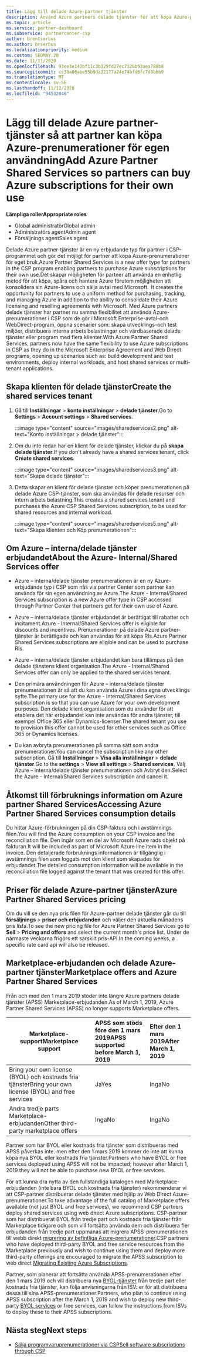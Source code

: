 ```yaml
---
title: Lägg till delade Azure-partner tjänster
description: Använd Azure partners delade tjänster för att köpa Azure-prenumerationer för eget bruk och för att få en enhetlig metod för att köpa, spåra och hantera Azure.
ms.topic: article
ms.service: partner-dashboard
ms.subservice: partnercenter-csp
author: brentserbus
ms.author: brserbus
ms.localizationpriority: medium
ms.custom: SEOMAY.20
ms.date: 11/11/2020
ms.openlocfilehash: 93ee3e142bf11c3b329fd27ec7320b93aea780b8
ms.sourcegitcommit: cc30a06abe55b9da32177a24e74bfd6fc7d8bbb9
ms.translationtype: MT
ms.contentlocale: sv-SE
ms.lasthandoff: 11/12/2020
ms.locfileid: "94532046"
---
```

# <a name="add-azure-partner-shared-services-so-partners-can-buy-azure-subscriptions-for-their-own-use"></a><span data-ttu-id="e564a-103">Lägg till delade Azure partner-tjänster så att partner kan köpa Azure-prenumerationer för egen användning</span><span class="sxs-lookup"><span data-stu-id="e564a-103">Add Azure Partner Shared Services so partners can buy Azure subscriptions for their own use</span></span>

 
<span data-ttu-id="e564a-104">**Lämpliga roller**</span><span class="sxs-lookup"><span data-stu-id="e564a-104">**Appropriate roles**</span></span>

- <span data-ttu-id="e564a-105">Global administratör</span><span class="sxs-lookup"><span data-stu-id="e564a-105">Global admin</span></span>
- <span data-ttu-id="e564a-106">Administratörs agent</span><span class="sxs-lookup"><span data-stu-id="e564a-106">Admin agent</span></span>
- <span data-ttu-id="e564a-107">Försäljnings agent</span><span class="sxs-lookup"><span data-stu-id="e564a-107">Sales agent</span></span>

<span data-ttu-id="e564a-108">Delade Azure partner-tjänster är en ny erbjudande typ för partner i CSP-programmet och gör det möjligt för partner att köpa Azure-prenumerationer för eget bruk.</span><span class="sxs-lookup"><span data-stu-id="e564a-108">Azure Partner Shared Services is a new offer type for partners in the CSP program enabling partners to purchase Azure subscriptions for their own use.</span></span><span data-ttu-id="e564a-109">Det skapar möjligheten för partner att använda en enhetlig metod för att köpa, spåra och hantera Azure förutom möjligheten att konsolidera sin Azure-licens och sälja avtal med Microsoft.</span><span class="sxs-lookup"><span data-stu-id="e564a-109">  It creates the opportunity for partners to use a uniform method for purchasing, tracking, and managing Azure in addition to the ability to consolidate their Azure licensing and reselling agreements with Microsoft.</span></span> <span data-ttu-id="e564a-110">Med Azure partners delade tjänster har partner nu samma flexibilitet att använda Azure-prenumerationer i CSP som de gör i Microsoft Enterprise-avtal-och WebDirect-program, öppna scenarier som: skapa utvecklings-och test miljöer, distribuera interna arbets belastningar och värdbaserade delade tjänster eller program med flera klienter.</span><span class="sxs-lookup"><span data-stu-id="e564a-110">With Azure Partner Shared Services, partners now have the same flexibility to use Azure subscriptions in CSP as they do in the Microsoft Enterprise Agreement and Web Direct programs, opening up scenarios such as:  build development and test environments, deploy internal workloads, and host shared services or multi-tenant applications.</span></span>  

## <a name="create-the-shared-services-tenant"></a><span data-ttu-id="e564a-111">Skapa klienten för delade tjänster</span><span class="sxs-lookup"><span data-stu-id="e564a-111">Create the shared services tenant</span></span>

1. <span data-ttu-id="e564a-112">Gå till **Inställningar**  >  **konto inställningar**  >  **delade tjänster**.</span><span class="sxs-lookup"><span data-stu-id="e564a-112">Go to **Settings** > **Account settings** > **Shared services**.</span></span>

   :::image type="content" source="images/sharedservices2.png" alt-text="Konto inställningar > delade tjänster":::

2. <span data-ttu-id="e564a-114">Om du inte redan har en klient för delade tjänster, klickar du på **skapa delade tjänster**.</span><span class="sxs-lookup"><span data-stu-id="e564a-114">If you don't already have a shared services tenant, click **Create shared services**.</span></span>

   :::image type="content" source="images/sharedservices3.png" alt-text="Skapa delade tjänster":::

3. <span data-ttu-id="e564a-116">Detta skapar en klient för delade tjänster och köper prenumerationen på delade Azure CSP-tjänster, som ska användas för delade resurser och intern arbets belastning.</span><span class="sxs-lookup"><span data-stu-id="e564a-116">This creates a shared services tenant and purchases the Azure CSP Shared Services subscription, to be used for shared resources and internal workload.</span></span>

   :::image type="content" source="images/sharedservices5.png" alt-text="Skapa klienten och Köp prenumerationen":::

## <a name="about-the-azure--internalshared-services-offer"></a><span data-ttu-id="e564a-118">Om Azure – interna/delade tjänster erbjudandet</span><span class="sxs-lookup"><span data-stu-id="e564a-118">About the Azure- Internal/Shared Services offer</span></span>

- <span data-ttu-id="e564a-119">Azure – interna/delade tjänster prenumerationen är en ny Azure-erbjudande typ i CSP som nås via partner Center som partner kan använda för sin egen användning av Azure.</span><span class="sxs-lookup"><span data-stu-id="e564a-119">The Azure - Internal/Shared Services subscription is a new Azure offer type in CSP accessed through Partner Center that partners get for their own use of Azure.</span></span>

- <span data-ttu-id="e564a-120">Azure – interna/delade tjänster erbjudandet är berättigat till rabatter och incitament.</span><span class="sxs-lookup"><span data-stu-id="e564a-120">Azure - Internal/Shared Services offer is eligible for discounts and incentives.</span></span>  <span data-ttu-id="e564a-121">Prenumerationer på delade Azure partner-tjänster är berättigade och kan användas för att köpa RIs.</span><span class="sxs-lookup"><span data-stu-id="e564a-121">Azure Partner Shared Services subscriptions are eligible and can be used to purchase RIs.</span></span>

- <span data-ttu-id="e564a-122">Azure – interna/delade tjänster erbjudandet kan bara tillämpas på den delade tjänstens klient organisation.</span><span class="sxs-lookup"><span data-stu-id="e564a-122">The Azure - Internal/Shared Services offer can only be applied to the shared services tenant.</span></span>

- <span data-ttu-id="e564a-123">Den primära användningen för Azure – interna/delade tjänster prenumerationen är så att du kan använda Azure i dina egna utvecklings syfte.</span><span class="sxs-lookup"><span data-stu-id="e564a-123">The primary use for the Azure - Internal/Shared Services subscription is so that you can use Azure for your own development purposes.</span></span> <span data-ttu-id="e564a-124">Den delade klient organisation som du använder för att etablera det här erbjudandet kan inte användas för andra tjänster, till exempel Office 365 eller Dynamics-licenser.</span><span class="sxs-lookup"><span data-stu-id="e564a-124">The shared tenant you use to provision this offer cannot be used for other services such as Office 365 or Dynamics licenses.</span></span>

- <span data-ttu-id="e564a-125">Du kan avbryta prenumerationen på samma sätt som andra prenumerationer.</span><span class="sxs-lookup"><span data-stu-id="e564a-125">You can cancel the subscription like any other subscription.</span></span> <span data-ttu-id="e564a-126">Gå till **Inställningar**  >  **Visa alla inställningar**  >  **delade tjänster**.</span><span class="sxs-lookup"><span data-stu-id="e564a-126">Go to the **settings** > **View all settings** > **Shared services**.</span></span> <span data-ttu-id="e564a-127">Välj Azure – interna/delade tjänster prenumerationen och Avbryt den.</span><span class="sxs-lookup"><span data-stu-id="e564a-127">Select the Azure - Internal/Shared Services subscription and cancel it.</span></span>

## <a name="accessing-azure-partner-shared-services-consumption-details"></a><span data-ttu-id="e564a-128">Åtkomst till förbruknings information om Azure partner Shared Services</span><span class="sxs-lookup"><span data-stu-id="e564a-128">Accessing Azure Partner Shared Services consumption details</span></span>

<span data-ttu-id="e564a-129">Du hittar Azure-förbrukningen på din CSP-faktura och i avstämnings filen.</span><span class="sxs-lookup"><span data-stu-id="e564a-129">You will find the Azure consumption on your CSP invoice and the reconciliation file.</span></span> <span data-ttu-id="e564a-130">Den ingår som en del av Microsoft Azure rads objekt på fakturan.</span><span class="sxs-lookup"><span data-stu-id="e564a-130">It will be included as part of Microsoft Azure line item in the invoice.</span></span> <span data-ttu-id="e564a-131">Den detaljerade förbruknings informationen är tillgänglig i avstämnings filen som loggats mot den klient som skapades för erbjudandet.</span><span class="sxs-lookup"><span data-stu-id="e564a-131">The detailed consumption information will be available in the reconciliation file logged against the tenant that was created for this offer.</span></span>

## <a name="azure-partner-shared-services-pricing"></a><span data-ttu-id="e564a-132">Priser för delade Azure-partner tjänster</span><span class="sxs-lookup"><span data-stu-id="e564a-132">Azure Partner Shared Services pricing</span></span>

<span data-ttu-id="e564a-133">Om du vill se den nya pris filen för Azure-partner delade tjänster går du till **försäljnings**  >  **priser och erbjudanden** och väljer den aktuella månadens pris lista.</span><span class="sxs-lookup"><span data-stu-id="e564a-133">To see the new pricing file for Azure Partner Shared Services go to **Sell** > **Pricing and offers** and select the current month's price list.</span></span> <span data-ttu-id="e564a-134">Under de närmaste veckorna frigörs ett särskilt pris-API.</span><span class="sxs-lookup"><span data-stu-id="e564a-134">In the coming weeks, a specific rate card api will also be released.</span></span>

## <a name="marketplace-offers-and-azure-partner-shared-services"></a><span data-ttu-id="e564a-135">Marketplace-erbjudanden och delade Azure-partner tjänster</span><span class="sxs-lookup"><span data-stu-id="e564a-135">Marketplace offers and Azure Partner Shared Services</span></span>

<span data-ttu-id="e564a-136">Från och med den 1 mars 2019 stöder inte längre Azure partners delade tjänster (APSS) Marketplace-erbjudanden.</span><span class="sxs-lookup"><span data-stu-id="e564a-136">As of March 1, 2019, Azure Partner Shared Services (APSS) no longer supports Marketplace offers.</span></span>

|<span data-ttu-id="e564a-137">**Marketplace-support**</span><span class="sxs-lookup"><span data-stu-id="e564a-137">**Marketplace support**</span></span>   |<span data-ttu-id="e564a-138">**APSS som stöds före den 1 mars 2019**</span><span class="sxs-lookup"><span data-stu-id="e564a-138">**APSS supported before March 1, 2019**</span></span>|<span data-ttu-id="e564a-139">**Efter den 1 mars 2019**</span><span class="sxs-lookup"><span data-stu-id="e564a-139">**After March 1, 2019**</span></span>|
|---------------------------|:----------------------------|:-------------------|
|<span data-ttu-id="e564a-140">Bring your own license (BYOL) och kostnads fria tjänster</span><span class="sxs-lookup"><span data-stu-id="e564a-140">Bring your own license (BYOL) and free services</span></span>   | <span data-ttu-id="e564a-141">Ja</span><span class="sxs-lookup"><span data-stu-id="e564a-141">Yes</span></span>   | <span data-ttu-id="e564a-142">Inga</span><span class="sxs-lookup"><span data-stu-id="e564a-142">No</span></span>|
|<span data-ttu-id="e564a-143">Andra tredje parts Marketplace-erbjudanden</span><span class="sxs-lookup"><span data-stu-id="e564a-143">Other third-party marketplace offers</span></span>   | <span data-ttu-id="e564a-144">Inga</span><span class="sxs-lookup"><span data-stu-id="e564a-144">No</span></span>   |<span data-ttu-id="e564a-145">Inga</span><span class="sxs-lookup"><span data-stu-id="e564a-145">No</span></span>|

<span data-ttu-id="e564a-146">Partner som har BYOL eller kostnads fria tjänster som distribueras med APSS påverkas inte. men efter den 1 mars 2019 kommer de inte att kunna köpa nya BYOL eller kostnads fria tjänster.</span><span class="sxs-lookup"><span data-stu-id="e564a-146">Partners who have BYOL or free services deployed using APSS will not be impacted; however after March 1, 2019 they will not be able to purchase new BYOL or free services.</span></span>

<span data-ttu-id="e564a-147">För att kunna dra nytta av den fullständiga katalogen med Marketplace-erbjudanden (inte bara BYOL och kostnads fria tjänster) rekommenderar vi att CSP-partner distribuerar delade tjänster med hjälp av Web Direct Azure-prenumerationer.</span><span class="sxs-lookup"><span data-stu-id="e564a-147">To take advantage of the full catalog of Marketplace offers available (not just BYOL and free services), we recommend CSP partners deploy shared services using web direct Azure subscriptions.</span></span>  <span data-ttu-id="e564a-148">CSP-partner som har distribuerat BYOL från tredje part och kostnads fria tjänster från Marketplace tidigare och som vill fortsätta använda dem och distribuera fler erbjudanden från tredje part uppmanas att migrera APSS-prenumerationen till webb direkt [migrering av befintliga Azure-prenumerationer](/azure/cloud-solution-provider/migration/migration#migrating-existing-azure-subscriptions).</span><span class="sxs-lookup"><span data-stu-id="e564a-148">CSP partners who have deployed third-party BYOL and free service resources from the Marketplace previously and wish to continue using them and deploy more third-party offerings are encouraged to migrate the APSS subscription to web direct [Migrating Existing Azure Subscriptions](/azure/cloud-solution-provider/migration/migration#migrating-existing-azure-subscriptions).</span></span>

<span data-ttu-id="e564a-149">Partner, som planerar att fortsätta använda APSS-prenumerationen efter den 1 mars 2019 och vill distribuera nya [BYOL-tjänster](https://azuremarketplace.microsoft.com/marketplace/apps?filters=byol) från tredje part eller kostnads fria tjänster, kan följa anvisningarna från ISV: er för att distribuera dessa till sina APSS-prenumerationer.</span><span class="sxs-lookup"><span data-stu-id="e564a-149">Partners, who plan to continue using APSS subscription after the March 1, 2019 and wish to deploy new third-party [BYOL services](https://azuremarketplace.microsoft.com/marketplace/apps?filters=byol) or free services, can follow the instructions from ISVs to deploy these to their APSS subscriptions.</span></span>

## <a name="next-steps"></a><span data-ttu-id="e564a-150">Nästa steg</span><span class="sxs-lookup"><span data-stu-id="e564a-150">Next steps</span></span>

- [<span data-ttu-id="e564a-151">Sälja programvaruprenumerationer via CSP</span><span class="sxs-lookup"><span data-stu-id="e564a-151">Sell software subscriptions through CSP</span></span>](csp-software-subscriptions.md)